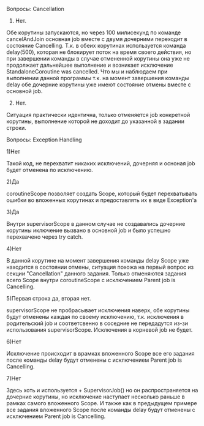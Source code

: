 Вопросы: Cancellation

1) Нет. 

Обе корутины запускаются, но через 100 милисекунд по команде cancelAndJoin основная job вместе с двумя дочерними переходит в состояние Cancelling.
Т.к. в обеих корутинах используется команда delay(500), которая не блокирует поток на время своего действия, но при завершении команды в случае отмененной корутины она уже не продолжает дальнейшее выполнение и возникает исключение StandaloneCoroutine was cancelled.
Что мы и наблюдаем при выполнении данной программы т.к. на момент завершения команды delay обе дочерние корутины уже имеют состояние отмены вместе с основной job.

2) Нет.

Ситуация практически идентична, только отменяется job конкретной корутины, выполнение которой не доходит до указанной в задании строки.


Вопросы: Exception Handling

1)Нет

Такой код, не перехватит никаких исключений, дочерняя и осноная job будет отменена по исключению.

2)Да

coroutineScope позволяет создать Scope, который будет перехватывать ошибки во вложенных корутинах и предоставлять их в виде Exception'а

3)Да

Внутри supervisorScope в данном случае не создавались дочерние корутины иключение вызвано в основной job и было успешно перехвачено через try catch.

4)Нет

В данной корутине на момент завершения команды delay Scope уже находится в состоянии отмены, ситуация похожа на первый вопрос из секции "Cancellation" данного задания. Только отменяются задания всего Scope внутри coroutineScope
с исключением Parent job is Cancelling.

5)Первая строка да, вторая нет.

supervisorScope не пробрасывает исключения наверх, обе корутины будут отменены каждая по своему исключению, т.к. исключения в родительский job и соответсвенно в соседние не передадутся
из-зи использования supervisorScope. Исключения в корневой job не будет.

6)Нет

Исключение происходит в врамках вложенного Scope все его задания после команды delay будут отменены с исключением Parent job is Cancelling.

7)Нет

Здесь хоть и используется + SupervisorJob() но он распространяется на дочерние корутины, но исключение наступает несколько раньше в рамках самого вложенного Scope. И также как в предыдущем примере 
все задания вложенного Scope после команды delay будут отменены с исключением Parent job is Cancelling.
